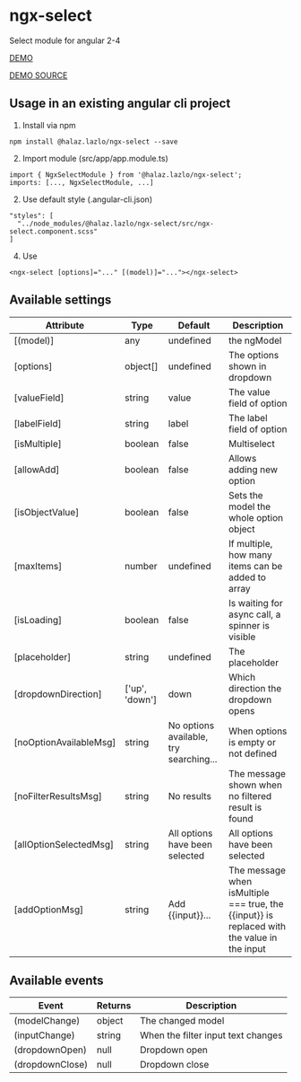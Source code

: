 # ngx-select

Select module for angular 2-4

[DEMO](https://halaz-lazlo.github.io/ngx-select-demo/)

[DEMO SOURCE](https://github.com/halaz-lazlo/ngx-select-demo)

## Usage in an existing angular cli project
1. Install via npm
```
npm install @halaz.lazlo/ngx-select --save
```

2. Import module (src/app/app.module.ts)
```
import { NgxSelectModule } from '@halaz.lazlo/ngx-select';
imports: [..., NgxSelectModule, ...]
```

2. Use default style (.angular-cli.json)
```
"styles": [
  "../node_modules/@halaz.lazlo/ngx-select/src/ngx-select.component.scss"
]
```

4. Use
```
<ngx-select [options]="..." [(model)]="..."></ngx-select>
```

## Available settings
|Attribute|Type|Default|Description
|-|-|-|-|
[(model)]|any|undefined|the ngModel
[options]|object[]|undefined|The options shown in dropdown
[valueField]|string|value|The value field of option
[labelField]|string|label|The label field of option
[isMultiple]|boolean|false|Multiselect
[allowAdd]|boolean|false|Allows adding new option
[isObjectValue]|boolean|false|Sets the model the whole option object
[maxItems]|number|undefined|If multiple, how many items can be added to array
[isLoading]|boolean|false|Is waiting for async call, a spinner is visible
[placeholder]|string|undefined|The placeholder
[dropdownDirection]|['up', 'down']|down|Which direction the dropdown opens
[noOptionAvailableMsg]|string|No options available, try searching...|When options is empty or not defined
[noFilterResultsMsg]|string|No results|The message shown when no filtered result is found
[allOptionSelectedMsg]|string|All options have been selected|All options have been selected
[addOptionMsg]|string|Add {{input}}...|The message when isMultiple === true, the {{input}} is replaced with the value in the input

## Available events
|Event|Returns|Description
|-|-|-
(modelChange)|object|The changed model
(inputChange)|string|When the filter input text changes
(dropdownOpen)|null|Dropdown open
(dropdownClose)|null|Dropdown close
